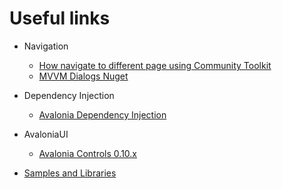 # Useful links

* Navigation
  * [How navigate to different page using Community Toolkit](https://github.com/AvaloniaUI/Avalonia/discussions/9988)
  * [MVVM Dialogs Nuget](https://github.com/mysteryx93/HanumanInstitute.MvvmDialogs)


* Dependency Injection
  * [Avalonia Dependency Injection](https://dev.to/ingvarx/avaloniaui-dependency-injection-4aka)

* AvaloniaUI
  * [Avalonia Controls 0.10.x](https://docs.avaloniaui.net/docs/controls/)

* [Samples and Libraries](https://github.com/AvaloniaCommunity/awesome-avalonia)